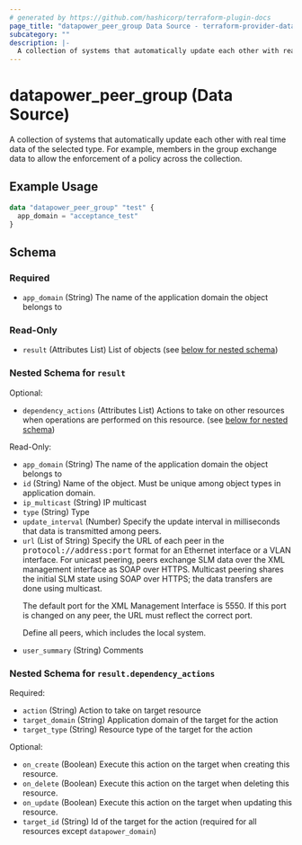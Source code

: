 ```yaml
---
# generated by https://github.com/hashicorp/terraform-plugin-docs
page_title: "datapower_peer_group Data Source - terraform-provider-datapower"
subcategory: ""
description: |-
  A collection of systems that automatically update each other with real time data of the selected type. For example, members in the group exchange data to allow the enforcement of a policy across the collection.
---
```


# datapower_peer_group (Data Source)

A collection of systems that automatically update each other with real time data of the selected type. For example, members in the group exchange data to allow the enforcement of a policy across the collection.

## Example Usage

```terraform
data "datapower_peer_group" "test" {
  app_domain = "acceptance_test"
}
```

<!-- schema generated by tfplugindocs -->
## Schema

### Required

- `app_domain` (String) The name of the application domain the object belongs to

### Read-Only

- `result` (Attributes List) List of objects (see [below for nested schema](#nestedatt--result))

<a id="nestedatt--result"></a>
### Nested Schema for `result`

Optional:

- `dependency_actions` (Attributes List) Actions to take on other resources when operations are performed on this resource. (see [below for nested schema](#nestedatt--result--dependency_actions))

Read-Only:

- `app_domain` (String) The name of the application domain the object belongs to
- `id` (String) Name of the object. Must be unique among object types in application domain.
- `ip_multicast` (String) IP multicast
- `type` (String) Type
- `update_interval` (Number) Specify the update interval in milliseconds that data is transmitted among peers.
- `url` (List of String) Specify the URL of each peer in the <tt>protocol://address:port</tt> format for an Ethernet interface or a VLAN interface. For unicast peering, peers exchange SLM data over the XML management interface as SOAP over HTTPS. Multicast peering shares the initial SLM state using SOAP over HTTPS; the data transfers are done using multicast. <p>The default port for the XML Management Interface is 5550. If this port is changed on any peer, the URL must reflect the correct port.</p><p>Define all peers, which includes the local system.</p>
- `user_summary` (String) Comments

<a id="nestedatt--result--dependency_actions"></a>
### Nested Schema for `result.dependency_actions`

Required:

- `action` (String) Action to take on target resource
- `target_domain` (String) Application domain of the target for the action
- `target_type` (String) Resource type of the target for the action

Optional:

- `on_create` (Boolean) Execute this action on the target when creating this resource.
- `on_delete` (Boolean) Execute this action on the target when deleting this resource.
- `on_update` (Boolean) Execute this action on the target when updating this resource.
- `target_id` (String) Id of the target for the action (required for all resources except `datapower_domain`)
